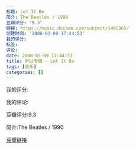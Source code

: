 ```yaml
---
标题: Let It Be
简介: The Beatles / 1990
豆瓣评分: '9.3'
链接: https://music.douban.com/subject/1401365/
创建时间: '2008-03-09 17:44:53'
我的评分:
标签:
评论:
date: 2008-03-09 17:44:53
title: 听过专辑 - Let It Be
tags: [音乐]
categories: []
---
```


我的评分:

我的评论:

豆瓣评分:9.3

简介:The Beatles / 1990

[豆瓣链接](https://music.douban.com/subject/1401365/)

